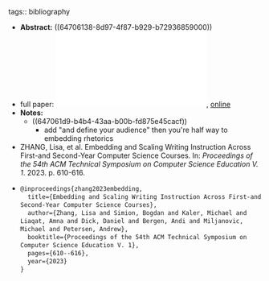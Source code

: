 tags:: bibliography

- **Abstract:** ((64706138-8d97-4f87-b929-b72936859000))
- full paper: ![local copy](../assets/writing-instruction-in-cs_1685086450262_0.pdf), [online](https://www.sqrlab.ca/papers/SIGCSE2023.pdf)
- **Notes:**
	- ((647061d9-b4b4-43aa-b00b-fd875e45cacf))
		- add "and define your audience" then you're half way to embedding rhetorics
- ZHANG, Lisa, et al. Embedding and Scaling Writing Instruction Across First-and Second-Year Computer Science Courses. In: *Proceedings of the 54th ACM Technical Symposium on Computer Science Education V. 1*. 2023. p. 610-616.
- ```
  @inproceedings{zhang2023embedding,
    title={Embedding and Scaling Writing Instruction Across First-and Second-Year Computer Science Courses},
    author={Zhang, Lisa and Simion, Bogdan and Kaler, Michael and Liaqat, Amna and Dick, Daniel and Bergen, Andi and Miljanovic, Michael and Petersen, Andrew},
    booktitle={Proceedings of the 54th ACM Technical Symposium on Computer Science Education V. 1},
    pages={610--616},
    year={2023}
  }
  ```